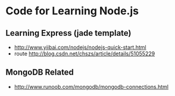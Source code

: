 # Code for Learning Node.js



## Learning Express (jade template)
* http://www.yiibai.com/nodejs/nodejs-quick-start.html
* route http://blog.csdn.net/chszs/article/details/51055229




## MongoDB Related
* http://www.runoob.com/mongodb/mongodb-connections.html

